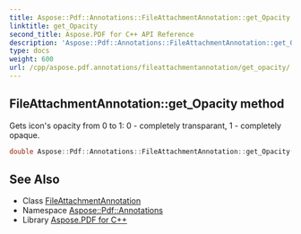 ```yaml
---
title: Aspose::Pdf::Annotations::FileAttachmentAnnotation::get_Opacity method
linktitle: get_Opacity
second_title: Aspose.PDF for C++ API Reference
description: 'Aspose::Pdf::Annotations::FileAttachmentAnnotation::get_Opacity method. Gets icon''s opacity from 0 to 1: 0 - completely transparant, 1 - completely opaque in C++.'
type: docs
weight: 600
url: /cpp/aspose.pdf.annotations/fileattachmentannotation/get_opacity/
---
```

## FileAttachmentAnnotation::get_Opacity method


Gets icon's opacity from 0 to 1: 0 - completely transparant, 1 - completely opaque.

```cpp
double Aspose::Pdf::Annotations::FileAttachmentAnnotation::get_Opacity()
```

## See Also

* Class [FileAttachmentAnnotation](../)
* Namespace [Aspose::Pdf::Annotations](../../)
* Library [Aspose.PDF for C++](../../../)
